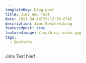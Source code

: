 ```yaml
---
templateKey: blog-post
title: Jims neu Test
date: 2021-04-14T20:12:36.874Z
description: Jims Beschreibung
featuredpost: true
featuredimage: /img/blog-index.jpg
tags:
  - Deutsche
---
```

Jims Text hier!